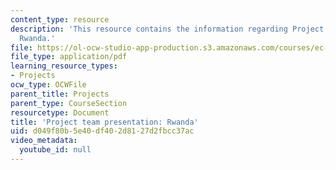 ```yaml
---
content_type: resource
description: 'This resource contains the information regarding Project team presentation:
  Rwanda.'
file: https://ol-ocw-studio-app-production.s3.amazonaws.com/courses/ec-701j-d-lab-i-development-fall-2009/d049f80b5e40df402d8127d2fbcc37ac_MITEC_701JF09_proj_rwanda.pdf
file_type: application/pdf
learning_resource_types:
- Projects
ocw_type: OCWFile
parent_title: Projects
parent_type: CourseSection
resourcetype: Document
title: 'Project team presentation: Rwanda'
uid: d049f80b-5e40-df40-2d81-27d2fbcc37ac
video_metadata:
  youtube_id: null
---
```

